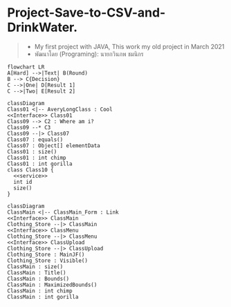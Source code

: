 # Project-Save-to-CSV-and-DrinkWater.
> * My first project with JAVA, This work my old project in March 2021
> * พัฒนาโดย (Programing): นายกวินภพ ชมนิกร 


```mermaid
flowchart LR
A[Hard] -->|Text| B(Round)
B --> C{Decision}
C -->|One| D[Result 1]
C -->|Two| E[Result 2]
```

```mermaid
classDiagram
Class01 <|-- AveryLongClass : Cool
<<Interface>> Class01
Class09 --> C2 : Where am i?
Class09 --* C3
Class09 --|> Class07
Class07 : equals()
Class07 : Object[] elementData
Class01 : size()
Class01 : int chimp
Class01 : int gorilla
class Class10 {
  <<service>>
  int id
  size()
}
```

```mermaid
classDiagram
ClassMain <|-- ClassMain_Form : Link
<<Interface>> ClassMain
Clothing_Store --|> ClassMain
<<Interface>> ClassMenu
Clothing_Store --|> ClassMenu
<<Interface>> ClassUpload
Clothing_Store --|> ClassUpload
Clothing_Store : MainJF()
Clothing_Store : Visible()
ClassMain : size()
ClassMain : Title()
ClassMain : Bounds()
ClassMain : MaximizedBounds()
ClassMain : int chimp
ClassMain : int gorilla

```
